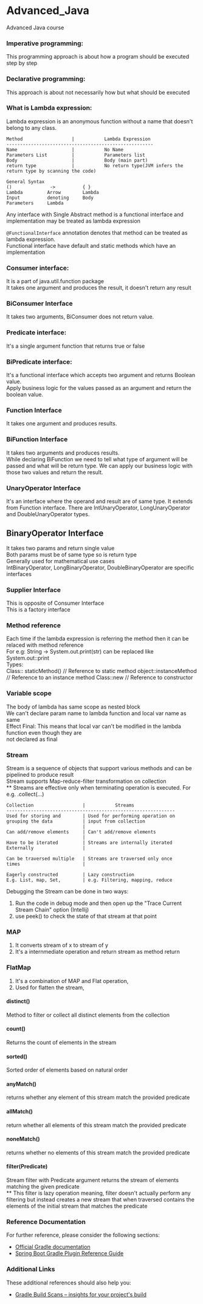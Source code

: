 # Advanced_Java
Advanced Java course

### Imperative programming:  
This programming approach is about how a program should be executed step by step

### Declarative programming:  
This approach is about not necessarily how but what should be executed

### What is Lambda expression:
Lambda expression is an anonymous function without a name that doesn't belong to any class.

    Method                  |           Lambda Expression
    ------------------------------------------------------
    Name                    |           No Name
    Parameters List         |           Parameters list
    Body                    |           Body (main part)
    return type             |           No return type(JVM infers the return type by scanning the code)               
    
    General Syntax
    ()              ->          { }
    Lambda         Arrow        Lambda 
    Input          denoting     Body
    Parameters     Lambda

Any interface with Single Abstract method is a functional interface and implementation may be treated as lambda expression

```@FunctionalInterface``` annotation denotes that method can be treated as lambda expression.  
Functional interface have default and static methods which have an implementation  

### Consumer interface: 
It is a part of java.util.function package  
It takes one argument and produces the result, it doesn't return any result  

### BiConsumer Interface
It takes two arguments, BiConsumer does not return value. 

### Predicate interface:  
It's a single argument function that returns true or false

### BiPredicate interface:  
It's a functional interface which accepts two argument and returns Boolean value.  
Apply business logic for the values passed as an argument and return the boolean value.

### Function Interface
It takes one argument and produces results.

### BiFunction Interface
It takes two arguments and produces results.  
While declaring BiFunction we need to tell what type of argument will be passed and what will be 
return type. We can apply our business logic with those two values and return the result.

### UnaryOperator Interface
It's an interface where the operand and result are of same type. It extends from Function interface.
There are IntUnaryOperator, LongUnaryOperator and DoubleUnaryOperator types.

## BinaryOperator Interface
It takes two params and return single value  
Both params must be of same type so is return type  
Generally used for mathematical use cases  
IntBinaryOperator, LongBinaryOperator, DoubleBinaryOperator are specific interfaces  

### Supplier Interface
This is opposite of Consumer Interface  
This is a factory interface  

### Method reference
Each time if the lambda expression is referring the method then it can be relaced with method reference  
For e.g: String -> System.out.print(str) can be replaced like System.out::print  
Types:  
Class:: staticMethod() // Reference to static method
object::instanceMethod // Reference to an instance method
Class::new // Reference to constructor

### Variable scope
The body of lambda has same scope as nested block  
We can't declare param name to lambda function and local var name as same  
Effect Final: This means that local var can't be modified in the lambda function even though they are   
not declared as final  

### Stream
Stream is a sequence of objects that support various methods and can be pipelined to produce result  
Stream supports Map-reduce-filter transformation on collection  
** Streams are effective only when terminating operation is executed. For e.g. .collect(...)  


    Collection                  |           Streams
    --------------------------------------------------------------
    Used for storing and        | Used for performing operation on 
    grouping the data           | input from collection
                                |
    Can add/remove elements     | Can't add/remove elements
                                |
    Have to be iterated         | Streams are internally iterated
    Externally                  |

    Can be traversed multiple   | Streams are traversed only once
    times                       |
    
    Eagerly constructed         | Lazy construction
    E.g. List, map, Set,        | e.g. Filtering, mapping, reduce

Debugging the Stream can be done in two ways:
1. Run the code in debug mode and then open up the "Trace Current Stream Chain" option (Intellij)  
2. use peek() to check the state of that stream at that point  

### MAP
1. It converts stream of x to stream of y  
2. It's a internmediate operation and return stream as method return  

### FlatMap  
1. It's a combination of MAP and Flat operation,
2. Used for flatten the stream,

#### distinct()
Method to filter or collect all distinct elements from the collection
#### count()
Returns the count of elements in the stream
#### sorted()
Sorted order of elements based on natural order
#### anyMatch()
returns whether any element of this stream match the provided predicate
#### allMatch()
return whether all elements of this stream match the provided predicate
#### noneMatch()
returns whether no elements of this stream match the provided predicate
#### filter(Predicate)
Stream filter with Predicate argument returns the stream of elements matching the given predicate  
** This filter is lazy operation meaning, filter doesn't actually perform any filtering 
but instead creates a new stream that when traversed contains the elements of the initial stream 
that matches the predicate  


### Reference Documentation
For further reference, please consider the following sections:

* [Official Gradle documentation](https://docs.gradle.org)
* [Spring Boot Gradle Plugin Reference Guide](https://docs.spring.io/spring-boot/docs/2.2.4.RELEASE/gradle-plugin/reference/html/)

### Additional Links
These additional references should also help you:

* [Gradle Build Scans – insights for your project's build](https://scans.gradle.com#gradle)